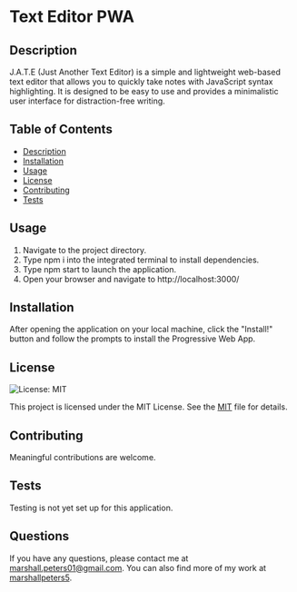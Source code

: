 # Text Editor PWA

## Description

J.A.T.E (Just Another Text Editor) is a simple and lightweight web-based text editor that allows you to quickly take notes with JavaScript syntax highlighting. It is designed to be easy to use and provides a minimalistic user interface for distraction-free writing.

## Table of Contents

- [Description](#description-)
- [Installation](#installation-)
- [Usage](#usage-)
- [License](#license-)
- [Contributing](#contributing-)
- [Tests](#tests-)

## Usage

  1. Navigate to the project directory.
  2. Type npm i into the integrated terminal to install dependencies.
  3. Type npm start to launch the application.
  4. Open your browser and navigate to http://localhost:3000/

## Installation

After opening the application on your local machine, click the "Install!" button and follow the prompts to install the Progressive Web App.

## License

![License: MIT](https://img.shields.io/badge/License-MIT-yellow.svg)

This project is licensed under the MIT License. See the [MIT](https://opensource.org/licenses/MIT) file for details.

## Contributing

Meaningful contributions are welcome.

## Tests

Testing is not yet set up for this application.

## Questions

If you have any questions, please contact me at marshall.peters01@gmail.com. You can also find more of my work at [marshallpeters5](https://github.com/marshallpeters5/).